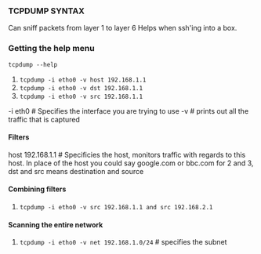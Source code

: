 ### TCPDUMP SYNTAX ###

Can sniff packets from layer 1 to layer 6 
Helps when ssh'ing into a box. 

### Getting the help menu ###

`tcpdump --help`

1. `tcpdump -i etho0 -v host 192.168.1.1`
2. `tcpdump -i etho0 -v dst 192.168.1.1`
3. `tcpdump -i etho0 -v src 192.168.1.1`

-i eth0 # Specifies the interface you are trying to use 
-v # prints out all the traffic that is captured

#### Filters ####
host 192.168.1.1 # Specificies the host, monitors traffic with regards to this host. In place of the host you could say google.com or bbc.com
for 2 and 3, dst and src means destination and source 

#### Combining filters ####

1. `tcpdump -i etho0 -v src 192.168.1.1 and src 192.168.2.1`

#### Scanning the entire network ####

1. `tcpdump -i etho0 -v net 192.168.1.0/24` # specifies the subnet 

